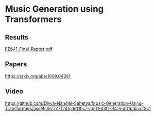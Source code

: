 # Music Generation using Transformers

## Results
[EE641_Final_Report.pdf](https://github.com/Divya-Nandlal-Sahetya/Music-Generation-Using-Transformers/files/11681257/EE641_Final_Report.pdf)

## Papers
https://arxiv.org/abs/1809.04281

## Video
https://github.com/Divya-Nandlal-Sahetya/Music-Generation-Using-Transformers/assets/97777124/cde110c7-ab01-43f1-941e-d01bd5ccf8c1

